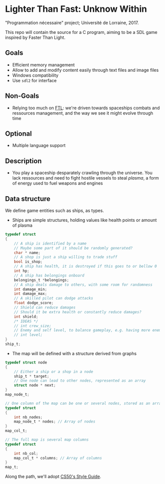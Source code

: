 # Lighter Than Fast: Unknow Within

"Programmation nécessaire" project; Université de Lorraine, 2017.

This repo will contain the source for a C program, aiming to be a SDL game inspired by Faster Than Light.

## Goals
- Efficient memory management
- Allow to add and modify content easily through text files and image files
- Windows compatibility 
- Use `sdl2` for interface

## Non-Goals
- Relying too much on [FTL](http://subsetgames.com/): we're driven towards spaceships combats and ressources management, and the way we see it might evolve through time

## Optional
- Multiple language support

## Description
- You play a spaceship desparately crawling through the universe. You lack ressources and need to fight hostile vessels to steal *plasma*, a form of energy used to fuel weapons and engines

## Data structure
We define game entities such as ships, as types.
- Ships are simple structures, holding values like health points or amount of plasma
```c
typedef struct
{
    // A ship is identified by a name
    // Maybe some part of it should be randomly generated?
    char * name;
    // A shop is just a ship willing to trade stuff
    bool is_shop;
    // A ship has health, it is destroyed if this goes to or bellow 0
    int hp;
    // A ship has belongings onboard
    belongings_t *belongings;
    // A ship deals damage to others, with some room for randomness
    int damage_min;
    int damage_max;
    // A skilled pilot can dodge attacks
    float dodge_score;
    // Shield can reduce damages
    // Should it be extra health or constantly reduce damages?
    int shield;
    /* IDEAS */
    // int crew_size;
    // Enemy and self level, to balance gameplay, e.g. having more enemies of class X if player is class X
    // int level;
}
ship_t;
```
- The map will be defined with a structure derived from graphs
```c
typedef struct node
{
    // Either a ship or a shop in a node
    ship_t * target;
    // One node can lead to other nodes, represented as an array
    struct node * next;
}
map_node_t;

// One column of the map can be one or several nodes, stored as an array
typedef struct
{
    int nb_nodes;
    map_node_t * nodes; // Array of nodes
}
map_col_t;

// The full map is several map columns
typedef struct
{
    int nb_col;
    map_col_t * columns; // Array of columns
}
map_t;
```


Along the path, we'll adopt [CS50's Style Guide](https://manual.cs50.net/style).
